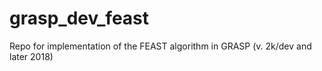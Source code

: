# grasp_dev_feast
Repo for implementation of the FEAST algorithm in GRASP (v. 2k/dev and later 2018)
